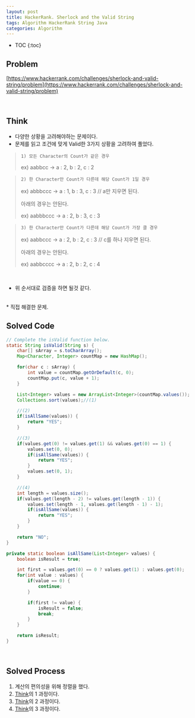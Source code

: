 ```yaml
---
layout: post
title: HackerRank. Sherlock and the Valid String
tags: Algorithm HackerRank String Java
categories: Algorithm
---
```


* TOC
{:toc}
## Problem
[https://www.hackerrank.com/challenges/sherlock-and-valid-string/problem](https://www.hackerrank.com/challenges/sherlock-and-valid-string/problem)  
  
<br>  

## Think
* 다양한 상황을 고려해야하는 문제이다.  
* 문제를 읽고 조건에 맞게 Valid한 3가지 상황을 고려하여 풀었다.  
  
> `1) 모든 Character의 Count가 같은 경우`
>
> ex) aabbcc -> a : 2, b : 2, c : 2

> `2) 한 Character만 Count가 다른데 해당 Count가 1일 경우`
>
> ex) abbbccc -> a : 1, b : 3, c : 3 // a만 지우면 된다.
>
> 아래의 경우는 안된다.
>
> ex) aabbbccc -> a : 2, b : 3, c : 3

> `3) 한 Character만 Count가 다른데 해당 Count가 가장 클 경우`
>
> ex) aabbccc -> a : 2, b : 2, c : 3 // c를 하나 지우면 된다.
>
> 아래의 경우는 안된다.
>
> ex) aabbcccc -> a : 2, b : 2, c : 4
<br>   

* 위 순서대로 검증을 하면 될것 같다.  
<br> 
* 직접 해결한 문제.

<br>  


## Solved Code
```java
// Complete the isValid function below.
static String isValid(String s) {
    char[] sArray = s.toCharArray();
    Map<Character, Integer> countMap = new HashMap();

    for(char c : sArray) {
        int value = countMap.getOrDefault(c, 0);
        countMap.put(c, value + 1);
    }

    List<Integer> values = new ArrayList<Integer>(countMap.values());
    Collections.sort(values);//(1)

    //(2)
    if(isAllSame(values)) {
        return "YES";
    }

    //(3)
    if(values.get(0) != values.get(1) && values.get(0) == 1) {
        values.set(0, 0);
        if(isAllSame(values)) {
            return "YES";
        }
        values.set(0, 1);
    }

    //(4)
    int length = values.size();
    if(values.get(length - 2) != values.get(length - 1)) {
        values.set(length - 1, values.get(length - 1) - 1);
        if(isAllSame(values)) {
            return "YES";
        }
    }

    return "NO";
}

private static boolean isAllSame(List<Integer> values) {
    boolean isResult = true;

    int first = values.get(0) == 0 ? values.get(1) : values.get(0);
    for(int value : values) {
        if(value == 0) {
            continue;
        }

        if(first != value) {
            isResult = false;
            break;
        }
    }

    return isResult;
}
```  
  
<br>  

## Solved Process
1) 계산의 편의성을 위해 정렬을 했다.  
2) [Think](#Think)의 1 과정이다.  
3) [Think](#Think)의 2 과정이다.  
4) [Think](#Think)의 3 과정이다. 
